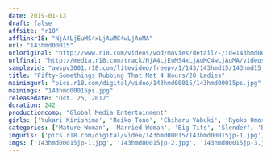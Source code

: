 ```yaml
---
date: 2019-01-13
draft: false
affsite: "r18"
afflinkr18: "NjA4LjEuMS4xLjAuMC4wLjAuMA"
url: "143hmd00015"
urloriginal: "http://www.r18.com/videos/vod/movies/detail/-/id=143hmd00015"
urlfinal: "http://media.r18.com/track/NjA4LjEuMS4xLjAuMC4wLjAuMA/videos/vod/movies/detail/-/id=143hmd00015"
samplevid: "awspv3001.r18.com/litevideo/freepv/1/143/143hmd15/143hmd15_dmb_w.mp4"
title: "Fifty-Somethings Rubbing That Mat 4 Hours/20 Ladies"
mainimgurl: "pics.r18.com/digital/video/143hmd00015/143hmd00015ps.jpg"
mainimgs: "143hmd00015ps.jpg"
releasedate: "Oct. 25, 2017"
duration: 242
productioncomp: "Global Media Entertainment"
girls: ['Yukari Kirishima', 'Reiko Tono', 'Chiharu Yabuki', 'Ryoko Omori', 'Shoko Ishino', 'Yuko Harada', 'Kyoko Tsukasa', 'Yukari Ouchi', 'Hideko Mayuzumi', 'Chiharu Aso']
categories: ['Mature Woman', 'Married Woman', 'Big Tits', 'Slender', 'Big Asses', 'Relatives', 'Cheating Wife', 'Creampie', 'Compilation', 'Digital Mosaic']
imgurls: ['pics.r18.com/digital/video/143hmd00015/143hmd00015jp-1.jpg', 'pics.r18.com/digital/video/143hmd00015/143hmd00015jp-2.jpg', 'pics.r18.com/digital/video/143hmd00015/143hmd00015jp-3.jpg', 'pics.r18.com/digital/video/143hmd00015/143hmd00015jp-4.jpg', 'pics.r18.com/digital/video/143hmd00015/143hmd00015jp-5.jpg', 'pics.r18.com/digital/video/143hmd00015/143hmd00015jp-6.jpg', 'pics.r18.com/digital/video/143hmd00015/143hmd00015jp-7.jpg', 'pics.r18.com/digital/video/143hmd00015/143hmd00015jp-8.jpg', 'pics.r18.com/digital/video/143hmd00015/143hmd00015jp-9.jpg', 'pics.r18.com/digital/video/143hmd00015/143hmd00015jp-10.jpg', 'pics.r18.com/digital/video/143hmd00015/143hmd00015jp-11.jpg', 'pics.r18.com/digital/video/143hmd00015/143hmd00015jp-12.jpg', 'pics.r18.com/digital/video/143hmd00015/143hmd00015jp-13.jpg', 'pics.r18.com/digital/video/143hmd00015/143hmd00015jp-14.jpg', 'pics.r18.com/digital/video/143hmd00015/143hmd00015jp-15.jpg', 'pics.r18.com/digital/video/143hmd00015/143hmd00015jp-16.jpg', 'pics.r18.com/digital/video/143hmd00015/143hmd00015jp-17.jpg', 'pics.r18.com/digital/video/143hmd00015/143hmd00015jp-18.jpg', 'pics.r18.com/digital/video/143hmd00015/143hmd00015jp-19.jpg', 'pics.r18.com/digital/video/143hmd00015/143hmd00015jp-20.jpg']
imgs: ['143hmd00015jp-1.jpg', '143hmd00015jp-2.jpg', '143hmd00015jp-3.jpg', '143hmd00015jp-4.jpg', '143hmd00015jp-5.jpg', '143hmd00015jp-6.jpg', '143hmd00015jp-7.jpg', '143hmd00015jp-8.jpg', '143hmd00015jp-9.jpg', '143hmd00015jp-10.jpg', '143hmd00015jp-11.jpg', '143hmd00015jp-12.jpg', '143hmd00015jp-13.jpg', '143hmd00015jp-14.jpg', '143hmd00015jp-15.jpg', '143hmd00015jp-16.jpg', '143hmd00015jp-17.jpg', '143hmd00015jp-18.jpg', '143hmd00015jp-19.jpg', '143hmd00015jp-20.jpg']
---
```

